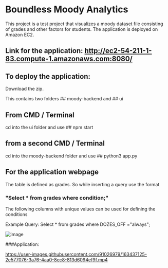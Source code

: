 # Boundless Moody Analytics
This project is a test project that visualizes a moody dataset file consisting of grades and other factors for students.
The application is deployed on Amazon EC2.

## Link for the application: http://ec2-54-211-1-83.compute-1.amazonaws.com:8080/

## To deploy the application: 
Download the zip. 

This contains two folders ## moody-backend and ## ui

## From CMD / Terminal 

cd into the ui folder and use ## npm start

## from a second CMD / Terminal 

cd into the moody-backend folder and use ## python3 app.py


## For the application webpage

The table is defined as grades. 
So while inserting a query use the format 

 ### "Select * from grades where condition;"

The following columns with unique values can be used for defining the conditions

Example Query: Select * from grades where DOZES_OFF ="always";

![image](https://user-images.githubusercontent.com/91026979/163110191-cf300ddb-aa58-4a75-8b15-31987b1cc553.png)

###Application:

https://user-images.githubusercontent.com/91026979/163437125-2e577076-3a76-4aa0-8ec8-813d6094ef9f.mp4



